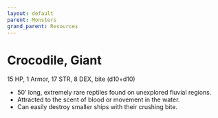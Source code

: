 ```yaml
---
layout: default
parent: Monsters
grand_parent: Resources 
--- 
```


# Crocodile, Giant

15 HP, 1 Armor, 17 STR, 8 DEX, bite (d10+d10)  

- 50’ long, extremely rare reptiles found on unexplored fluvial regions.  
- Attracted to the scent of blood or movement in the water.  
- Can easily destroy smaller ships with their crushing bite.  

 
